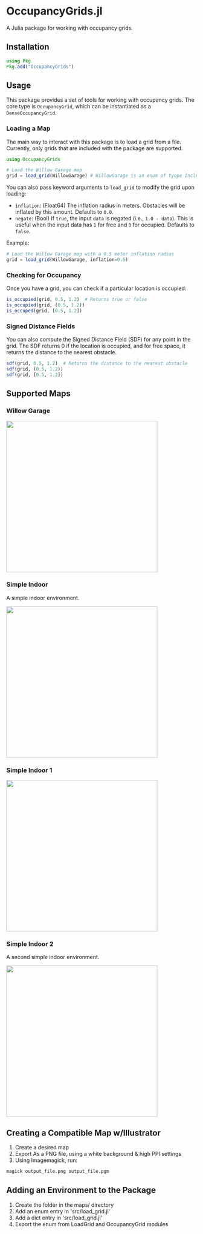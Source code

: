 # OccupancyGrids.jl

A Julia package for working with occupancy grids.

## Installation

```julia
using Pkg
Pkg.add("OccupancyGrids")
```

## Usage

This package provides a set of tools for working with occupancy grids. The core type is `OccupancyGrid`, which can be instantiated as a `DenseOccupancyGrid`.

### Loading a Map

The main way to interact with this package is to load a grid from a file. Currently, only grids that are included with the package are supported.

```julia
using OccupancyGrids

# Load the Willow Garage map
grid = load_grid(WillowGarage) # WillowGarage is an enum of tyope IncludedMaps
```

You can also pass keyword arguments to `load_grid` to modify the grid upon loading:

- `inflation`: (Float64) The inflation radius in meters. Obstacles will be inflated by this amount. Defaults to `0.0`.
- `negate`: (Bool) If `true`, the input `data` is negated (i.e., `1.0 - data`). This is useful when the input data has `1` for free and `0` for occupied. Defaults to `false`.

Example:
```julia
# Load the Willow Garage map with a 0.5 meter inflation radius
grid = load_grid(WillowGarage, inflation=0.5)
```

### Checking for Occupancy

Once you have a grid, you can check if a particular location is occupied:

```julia
is_occupied(grid, 0.5, 1.2)  # Returns true or false
is_occupied(grid, (0.5, 1.2))
is_occuped(grid, [0.5, 1.2])
```

### Signed Distance Fields

You can also compute the Signed Distance Field (SDF) for any point in the grid. The SDF returns 0 if the location is occupied, and for free space, it returns the distance to the nearest obstacle.

```julia
sdf(grid, 0.5, 1.2)  # Returns the distance to the nearest obstacle
sdf(grid, (0.5, 1.2))
sdf(grid, [0.5, 1.2])
```

## Supported Maps

### Willow Garage

<img src="maps/willow_garage/willow_garage.jpg" width="400"/>

### Simple Indoor

A simple indoor environment.

<img src="maps/simple_indoor/simple_indoor.png" width="400"/>

### Simple Indoor 1

<img src="maps/simple_indoor_1/simple_indoor_1.png" width="400"/>

### Simple Indoor 2

A second simple indoor environment.

<img src="maps/simple_indoor_2/simple_indoor_2.png" width="400"/>

## Creating a Compatible Map w/Illustrator

1. Create a desired map
2. Export As a PNG file, using a white background & high PPI settings
3. Using Imagemagick, run:
```bash
magick output_file.png output_file.pgm
```

## Adding an Environment to the Package
1. Create the folder in the maps/ directory
2. Add an enum entry in 'src/load_grid.jl'
3. Add a dict entry in 'src/load_grid.jl'
4. Export the enum from LoadGrid and OccupancyGrid modules

